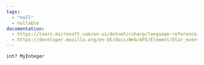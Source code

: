 ```yaml
---
tags:
  - "null"
  - nullable
documentation:
  - https://learn.microsoft.com/en-us/dotnet/csharp/language-reference/builtin-types/nullable-value-types
  - https://developer.mozilla.org/en-US/docs/Web/API/Element/blur_event
---
```

`int? MyInteger`